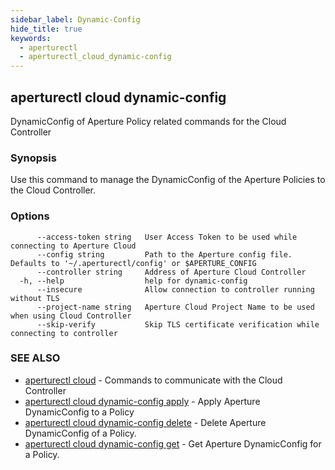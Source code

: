 ```yaml
---
sidebar_label: Dynamic-Config
hide_title: true
keywords:
  - aperturectl
  - aperturectl_cloud_dynamic-config
---
```


<!-- markdownlint-disable -->

## aperturectl cloud dynamic-config

DynamicConfig of Aperture Policy related commands for the Cloud Controller

### Synopsis

Use this command to manage the DynamicConfig of the Aperture Policies to the Cloud Controller.

### Options

```
      --access-token string   User Access Token to be used while connecting to Aperture Cloud
      --config string         Path to the Aperture config file. Defaults to '~/.aperturectl/config' or $APERTURE_CONFIG
      --controller string     Address of Aperture Cloud Controller
  -h, --help                  help for dynamic-config
      --insecure              Allow connection to controller running without TLS
      --project-name string   Aperture Cloud Project Name to be used when using Cloud Controller
      --skip-verify           Skip TLS certificate verification while connecting to controller
```

### SEE ALSO

- [aperturectl cloud](/reference/aperture-cli/aperturectl/cloud/cloud.md) - Commands to communicate with the Cloud Controller
- [aperturectl cloud dynamic-config apply](/reference/aperture-cli/aperturectl/cloud/dynamic-config/apply/apply.md) - Apply Aperture DynamicConfig to a Policy
- [aperturectl cloud dynamic-config delete](/reference/aperture-cli/aperturectl/cloud/dynamic-config/delete/delete.md) - Delete Aperture DynamicConfig of a Policy.
- [aperturectl cloud dynamic-config get](/reference/aperture-cli/aperturectl/cloud/dynamic-config/get/get.md) - Get Aperture DynamicConfig for a Policy.
